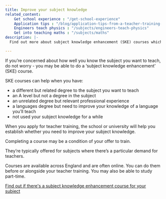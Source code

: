 ```yaml
---
title: Improve your subject knowledge
related_content:
    Get school experience : "/get-school-experience"
    Application tips : "/blog/application-tips-from-a-teacher-training-provider"
    Engineers teach physics : "/subjects/engineers-teach-physics"
    Get into teaching maths : "/subjects/maths"
description: |-
  Find out more about subject knowledge enhancement (SKE) courses which will help you brush up the subject you want to teach.

---
```


If you’re concerned about how well you know the subject you want to teach, do not worry - you may be able to do a ‘subject knowledge enhancement’ (SKE) course.

SKE courses can help when you have:

- a different but related degree to the subject you want to teach
- an A level but not a degree in the subject
- an unrelated degree but relevant professional experience
- a languages degree but need to improve your knowledge of a language you’ll teach
- not used your subject knowledge for a while

When you apply for teacher training, the school or university will help you establish whether you need to improve your subject knowledge.

Completing a course may be a condition of your offer to train.

They’re typically offered for subjects where there’s a particular demand for teachers.

Courses are available across England and are often online. You can do them before or alongside your teacher training. You may also be able to study part-time.

[Find out if there's a subject knowledge enhancement course for your subject](https://www.gov.uk/government/publications/subject-knowledge-enhancement-course-directory/subject-knowledge-enhancement-ske-course-directory)